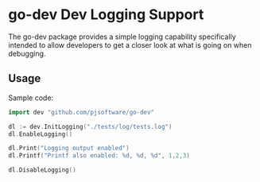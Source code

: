 # go-dev Dev Logging Support

The go-dev package provides a simple logging capability specifically intended to
allow developers to get a closer look at what is going on when debugging.

## Usage

Sample code:

```go
import dev "github.com/pjsoftware/go-dev"

dl := dev.InitLogging("./tests/log/tests.log")
dl.EnableLogging()

dl.Print("Logging output enabled")
dl.Printf("Printf also enabled: %d, %d, %d", 1,2,3)

dl.DisableLogging()
```
